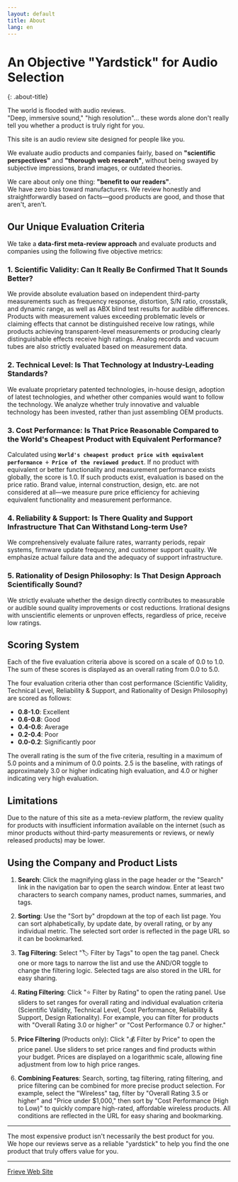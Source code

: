 ```yaml
---
layout: default
title: About
lang: en
---
```


# An Objective "Yardstick" for Audio Selection
{: .about-title}

The world is flooded with audio reviews.  
"Deep, immersive sound," "high resolution"... these words alone don't really tell you whether a product is truly right for you.

This site is an audio review site designed for people like you.

We evaluate audio products and companies fairly, based on **"scientific perspectives"** and **"thorough web research"**, without being swayed by subjective impressions, brand images, or outdated theories.

We care about only one thing: **"benefit to our readers"**.  
We have zero bias toward manufacturers. We review honestly and straightforwardly based on facts—good products are good, and those that aren't, aren't.

## Our Unique Evaluation Criteria

We take a **data-first meta-review approach** and evaluate products and companies using the following five objective metrics:

### 1. Scientific Validity: Can It Really Be Confirmed That It Sounds Better?
We provide absolute evaluation based on independent third-party measurements such as frequency response, distortion, S/N ratio, crosstalk, and dynamic range, as well as ABX blind test results for audible differences. Products with measurement values exceeding problematic levels or claiming effects that cannot be distinguished receive low ratings, while products achieving transparent-level measurements or producing clearly distinguishable effects receive high ratings. Analog records and vacuum tubes are also strictly evaluated based on measurement data.

### 2. Technical Level: Is That Technology at Industry-Leading Standards?
We evaluate proprietary patented technologies, in-house design, adoption of latest technologies, and whether other companies would want to follow the technology. We analyze whether truly innovative and valuable technology has been invested, rather than just assembling OEM products.

### 3. Cost Performance: Is That Price Reasonable Compared to the World's Cheapest Product with Equivalent Performance?
Calculated using **`World's cheapest product price with equivalent performance ÷ Price of the reviewed product`**. If no product with equivalent or better functionality and measurement performance exists globally, the score is 1.0. If such products exist, evaluation is based on the price ratio. Brand value, internal construction, design, etc. are not considered at all—we measure pure price efficiency for achieving equivalent functionality and measurement performance.

### 4. Reliability & Support: Is There Quality and Support Infrastructure That Can Withstand Long-term Use?
We comprehensively evaluate failure rates, warranty periods, repair systems, firmware update frequency, and customer support quality. We emphasize actual failure data and the adequacy of support infrastructure.

### 5. Rationality of Design Philosophy: Is That Design Approach Scientifically Sound?
We strictly evaluate whether the design directly contributes to measurable or audible sound quality improvements or cost reductions. Irrational designs with unscientific elements or unproven effects, regardless of price, receive low ratings.

## Scoring System

Each of the five evaluation criteria above is scored on a scale of 0.0 to 1.0. The sum of these scores is displayed as an overall rating from 0.0 to 5.0.

The four evaluation criteria other than cost performance (Scientific Validity, Technical Level, Reliability & Support, and Rationality of Design Philosophy) are scored as follows:
- **0.8-1.0**: Excellent
- **0.6-0.8**: Good
- **0.4-0.6**: Average
- **0.2-0.4**: Poor
- **0.0-0.2**: Significantly poor

The overall rating is the sum of the five criteria, resulting in a maximum of 5.0 points and a minimum of 0.0 points.
2.5 is the baseline, with ratings of approximately 3.0 or higher indicating high evaluation, and 4.0 or higher indicating very high evaluation.

## Limitations

Due to the nature of this site as a meta-review platform, the review quality for products with insufficient information available on the internet (such as minor products without third-party measurements or reviews, or newly released products) may be lower.

## Using the Company and Product Lists

1. **Search**: Click the magnifying glass in the page header or the "Search" link in the navigation bar to open the search window. Enter at least two characters to search company names, product names, summaries, and tags.

2. **Sorting**: Use the "Sort by" dropdown at the top of each list page. You can sort alphabetically, by update date, by overall rating, or by any individual metric. The selected sort order is reflected in the page URL so it can be bookmarked.

3. **Tag Filtering**: Select "🏷️ Filter by Tags" to open the tag panel. Check one or more tags to narrow the list and use the AND/OR toggle to change the filtering logic. Selected tags are also stored in the URL for easy sharing.

4. **Rating Filtering**: Click "⭐ Filter by Rating" to open the rating panel. Use sliders to set ranges for overall rating and individual evaluation criteria (Scientific Validity, Technical Level, Cost Performance, Reliability & Support, Design Rationality). For example, you can filter for products with "Overall Rating 3.0 or higher" or "Cost Performance 0.7 or higher."

5. **Price Filtering** (Products only): Click "💰 Filter by Price" to open the price panel. Use sliders to set price ranges and find products within your budget. Prices are displayed on a logarithmic scale, allowing fine adjustment from low to high price ranges.

6. **Combining Features**: Search, sorting, tag filtering, rating filtering, and price filtering can be combined for more precise product selection. For example, select the "Wireless" tag, filter by "Overall Rating 3.5 or higher" and "Price under $1,000," then sort by "Cost Performance (High to Low)" to quickly compare high-rated, affordable wireless products. All conditions are reflected in the URL for easy sharing and bookmarking.

---

The most expensive product isn't necessarily the best product for you.  
We hope our reviews serve as a reliable "yardstick" to help you find the one product that truly offers value for you.

---

[Frieve Web Site](https://www.frieve.com)